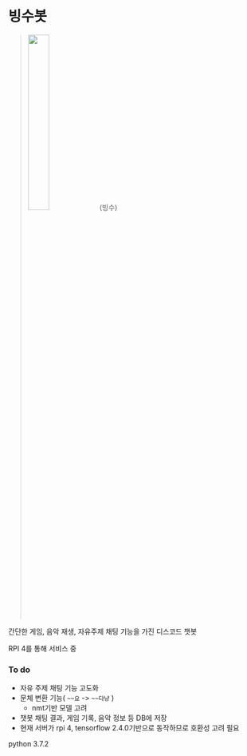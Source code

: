 # 빙수봇

> <img src="./image/bingsu_default.jpeg"  width="30%"> (빙수)

간단한 게임, 음악 재생, 자유주제 채팅 기능을 가진 디스코드 챗봇

RPI 4를 통해 서비스 중


### To do
- 자유 주제 채팅 기능 고도화
- 문체 변환 기능( `~~요` -> `~~다냥` )
    - nmt기반 모델 고려
- 챗봇 채팅 결과, 게임 기록, 음악 정보 등 DB에 저장
- 현재 서버가 rpi 4, tensorflow 2.4.0기반으로 동작하므로 호환성 고려 필요

python 3.7.2